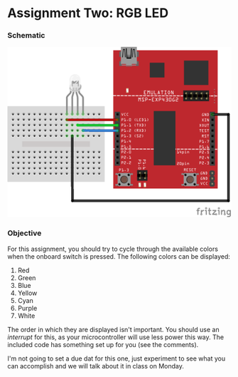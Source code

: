 # Assignment Two: RGB LED

### Schematic

<img src="rgb_wiring_cathode.png">

### Objective

For this assignment, you should try to cycle through the available colors when the onboard switch is pressed. The following colors can be displayed:

1. Red
1. Green
1. Blue
1. Yellow
1. Cyan
1. Purple
1. White

The order in which they are displayed isn't important. You should use an _interrupt_ for this, as your microcontroller will use less power this way. The included code has something set up for you (see the comments).

I'm not going to set a due dat for this one, just experiment to see what you can accomplish and we will talk about it in class on Monday.
